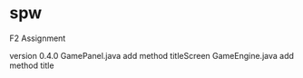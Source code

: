 # spw
F2 Assignment

version 0.4.0
GamePanel.java add method titleScreen
GameEngine.java add method title